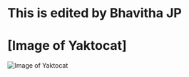 # This is edited by Bhavitha JP

# [Image of Yaktocat]
![Image of Yaktocat](https://octodex.github.com/images/yaktocat.png)

